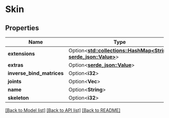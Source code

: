 # Skin

## Properties

Name | Type | Description | Notes
------------ | ------------- | ------------- | -------------
**extensions** | Option<[**std::collections::HashMap<String, serde_json::Value>**](serde_json::Value.md)> |  | [optional]
**extras** | Option<[**serde_json::Value**](.md)> |  | [optional]
**inverse_bind_matrices** | Option<**i32**> |  | [optional]
**joints** | Option<**Vec<i32>**> |  | [optional]
**name** | Option<**String**> |  | [optional]
**skeleton** | Option<**i32**> |  | [optional]

[[Back to Model list]](../README.md#documentation-for-models) [[Back to API list]](../README.md#documentation-for-api-endpoints) [[Back to README]](../README.md)


